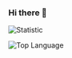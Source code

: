### Hi there 👋

<!--
**bagus-k/bagus-k** is a ✨ _special_ ✨ repository because its `README.md` (this file) appears on your GitHub profile.

Here are some ideas to get you started:

- 🔭 I’m currently working on ...
- 🌱 I’m currently learning ...
- 👯 I’m looking to collaborate on ...
- 🤔 I’m looking for help with ...
- 💬 Ask me about ...
- 📫 How to reach me: ...
- 😄 Pronouns: ...
- ⚡ Fun fact: ...
-->

![Statistic](https://github-readme-stats.vercel.app/api?username=bagus-k&count_private=true&show_icons=true&theme=radical)

![Top Language](https://github-readme-stats.vercel.app/api/top-langs/?username=bagus-k&show_icons=true&theme=radical)

